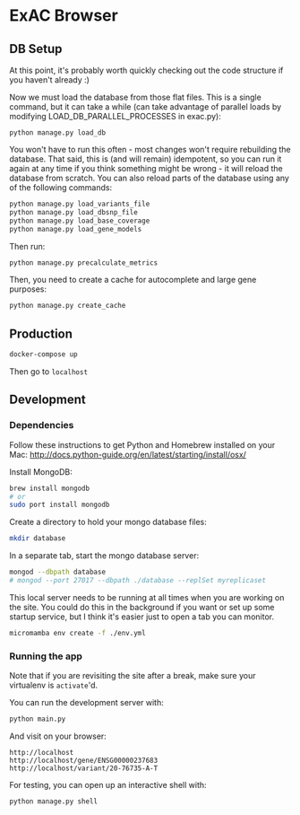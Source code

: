 # ExAC Browser

## DB Setup

At this point, it's probably worth quickly checking out the code structure if you haven't already :)

Now we must load the database from those flat files.
This is a single command, but it can take a while (can take advantage of parallel loads by modifying LOAD\_DB\_PARALLEL\_PROCESSES in exac.py):

    python manage.py load_db

You won't have to run this often - most changes won't require rebuilding the database.
That said, this is (and will remain) idempotent,
so you can run it again at any time if you think something might be wrong - it will reload the database from scratch.
You can also reload parts of the database using any of the following commands:

```sh
python manage.py load_variants_file
python manage.py load_dbsnp_file
python manage.py load_base_coverage
python manage.py load_gene_models
```

Then run:

```sh
python manage.py precalculate_metrics
```

Then, you need to create a cache for autocomplete and large gene purposes:

```sh
python manage.py create_cache
```

## Production

```sh
docker-compose up
```

Then go to `localhost`

## Development

### Dependencies

Follow these instructions to get Python and Homebrew installed on your Mac:
<http://docs.python-guide.org/en/latest/starting/install/osx/>

Install MongoDB:

```sh
brew install mongodb
# or
sudo port install mongodb
```

Create a directory to hold your mongo database files:

```sh
mkdir database
```

In a separate tab, start the mongo database server:

```sh
mongod --dbpath database
# mongod --port 27017 --dbpath ./database --replSet myreplicaset
```

This local server needs to be running at all times when you are working on the site.
You could do this in the background if you want or set up some startup service,
but I think it's easier just to open a tab you can monitor.

```sh
micromamba env create -f ./env.yml
```

### Running the app

Note that if you are revisiting the site after a break, make sure your virtualenv is `activate`'d.

You can run the development server with:

```sh
python main.py
```

And visit on your browser:

    http://localhost
    http://localhost/gene/ENSG00000237683
    http://localhost/variant/20-76735-A-T

For testing, you can open up an interactive shell with:

```sh
python manage.py shell
```
